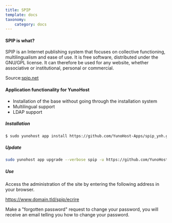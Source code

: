 ```yaml
---
title: SPIP
template: docs
taxonomy:
    category: docs
---
```


#### SPIP is what?

SPIP is an Internet publishing system that focuses on collective functioning, multilingualism and ease of use. It is free software, distributed under the GNU/GPL license. It can therefore be used for any website, whether associative or institutional, personal or commercial.

Source:[spip.net](https://www.spip.net/fr_rubrique91.html_rubrique91.html)

#### Application functionality for YunoHost

* Installation of the base without going through the installation system
* Multilingual support
* LDAP support

##### Installation

```bash
$ sudo yunohost app install https://github.com/YunoHost-Apps/spip_ynh.git_ynh.git
```

##### Update

```bash
sudo yunohost app upgrade --verbose spip -u https://github.com/YunoHost-Apps/spip_ynh.git_ynh.git
```

##### Use

Access the administration of the site by entering the following address in your browser.

https://www.domain.tld/spip/ecrire

Make a "forgotten password" request to change your password, you will receive an email telling you how to change your password.
